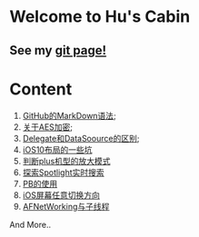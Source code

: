 # Welcome to Hu's Cabin

## See my [git page!](https://huweitao.github.io/Memo/)

# Content
1. [GitHub的MarkDown语法](https://github.com/huweitao/Memo/blob/master/GitHub%E7%9A%84MarkDown%E8%AF%AD%E6%B3%95.md);
2. [关于AES加密](https://github.com/huweitao/Memo/blob/master/iOS/AES%E5%8A%A0%E5%AF%86.md);
3. [Delegate和DataSoource的区别](https://github.com/huweitao/Memo/blob/master/iOS/iOS%E4%B8%ADDelegate%E5%92%8CDataSoource%E7%9A%84%E5%8C%BA%E5%88%AB.md);
4. [iOS10布局的一些坑](https://github.com/huweitao/Memo/blob/master/iOS/iOS10%E5%B8%83%E5%B1%80%E7%9A%84%E4%B8%80%E4%BA%9B%E5%9D%91%EF%BC%88%E4%BF%AE%E6%94%B9%EF%BC%89.md)
5. [判断plus机型的放大模式](https://github.com/huweitao/Memo/blob/master/iOS/%E5%88%A4%E6%96%ADplus%E6%9C%BA%E5%9E%8B%E6%94%BE%E5%A4%A7%E6%A8%A1%E5%BC%8F/%E5%88%A4%E6%96%ADplus%E6%9C%BA%E5%9E%8B%E6%98%AF%E5%90%A6%E5%BC%80%E5%90%AF%E6%94%BE%E5%A4%A7%E6%A8%A1%E5%BC%8F%EF%BC%88%E4%BF%AE%E6%94%B9%EF%BC%89.md)
6. [探索Spotlight实时搜索](https://github.com/huweitao/Memo/blob/master/iOS/%E6%8E%A2%E7%B4%A2Spotlight%E5%AE%9E%E6%97%B6%E6%90%9C%E7%B4%A2/%E6%8E%A2%E7%B4%A2Spotlight%E5%AE%9E%E6%97%B6%E6%90%9C%E7%B4%A2.md)
7. [PB的使用](https://github.com/huweitao/Memo/blob/master/iOS/PB%E7%9A%84%E4%BD%BF%E7%94%A8/ProtocolBuffer%E7%9A%84%E4%BD%BF%E7%94%A8.md)
8. [iOS屏幕任意切换方向](https://github.com/huweitao/Memo/blob/master/iOS/iOS%E5%BA%94%E7%94%A8%E5%BC%BA%E5%88%B6%E5%88%87%E6%8D%A2%E6%A8%AA%E7%AB%96%E5%B1%8F/iOS%E5%BA%94%E7%94%A8%E5%BC%BA%E5%88%B6%E5%88%87%E6%8D%A2%E6%A8%AA%E7%AB%96%E5%B1%8F.md)
9. [AFNetWorking与子线程](https://github.com/huweitao/Memo/blob/master/iOS/AFNetworking%E4%B8%BA%E4%BB%80%E4%B9%88%E9%9C%80%E8%A6%81%E5%BC%80%E5%AD%90%E7%BA%BF%E7%A8%8B.md)

And More..
